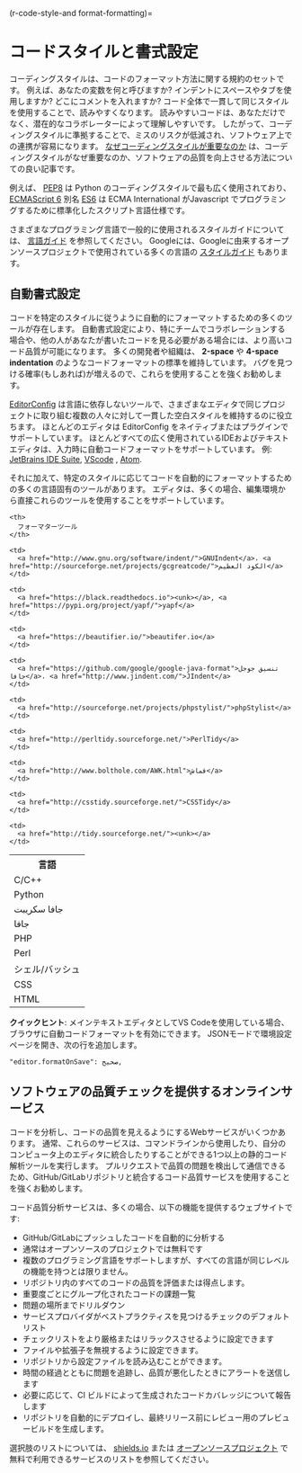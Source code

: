 (r-code-style-and format-formatting)=
# コードスタイルと書式設定

コーディングスタイルは、コードのフォーマット方法に関する規約のセットです。 例えば、あなたの変数を何と呼びますか? インデントにスペースやタブを使用しますか? どこにコメントを入れますか? コード全体で一貫して同じスタイルを使用することで、読みやすくなります。 読みやすいコードは、あなただけでなく、潜在的なコラボレーターによって理解しやすいです。 したがって、コーディングスタイルに準拠することで、ミスのリスクが低減され、ソフトウェア上での連携が容易になります。 [なぜコーディングスタイルが重要なのか](http://coding.smashingmagazine.com/2012/10/25/why-coding-style-matters/) は、コーディングスタイルがなぜ重要なのか、ソフトウェアの品質を向上させる方法についての良い記事です。

例えば、 [PEP8](https://www.python.org/dev/peps/pep-0008/) は Python のコーディングスタイルで最も広く使用されており、 [ECMAScript 6](http://es6-features.org/) 別名 [ES6](http://es6-features.org/) は ECMA International がJavascript でプログラミングするために標準化したスクリプト言語仕様です。

さまざまなプログラミング言語で一般的に使用されるスタイルガイドについては、 [言語ガイド](https://guide.esciencecenter.nl/best_practices/language_guides/languages_overview.html) を参照してください。 Googleには、Googleに由来するオープンソースプロジェクトで使用されている多くの言語の [スタイルガイド](https://code.google.com/p/google-styleguide/) もあります。

## 自動書式設定

コードを特定のスタイルに従うように自動的にフォーマットするための多くのツールが存在します。 自動書式設定により、特にチームでコラボレーションする場合や、他の人があなたが書いたコードを見る必要がある場合には、より高いコード品質が可能になります。 多くの開発者や組織は、 **2-space** や **4-space indentation** のようなコードフォーマットの標準を維持しています。 バグを見つける確率(もしあれば)が増えるので、これらを使用することを強くお勧めします。

[EditorConfig](https://editorconfig.org) は言語に依存しないツールで、さまざまなエディタで同じプロジェクトに取り組む複数の人々に対して一貫した空白スタイルを維持するのに役立ちます。 ほとんどのエディタは EditorConfig をネイティブまたはプラグインでサポートしています。 ほとんどすべての広く使用されているIDEおよびテキストエディタは、入力時に自動コードフォーマットをサポートしています。 例: [JetBrains IDE Suite](https://www.jetbrains.com/products.html#), [VScode](https://code.visualstudio.com/) , [Atom](https://atom.io/).

それに加えて、特定のスタイルに応じてコードを自動的にフォーマットするための多くの言語固有のツールがあります。 エディタは、多くの場合、編集環境から直接これらのツールを使用することをサポートしています。

<table spaces-before="0">
  <tr>
    <th>
      言語
    </th>
    
    <th>
      フォーマターツール
    </th>
  </tr>
  
  <tr>
    <td>
      C/C++
    </td>
    
    <td>
      <a href="http://www.gnu.org/software/indent/">GNUIndent</a>، <a href="http://sourceforge.net/projects/gcgreatcode/">الكود العظيم</a>
    </td>
  </tr>
  
  <tr>
    <td>
      Python
    </td>
    
    <td>
      <a href="https://black.readthedocs.io"><unk></a>, <a href="https://pypi.org/project/yapf/">yapf</a>
    </td>
  </tr>
  
  <tr>
    <td>
      جافا سكريبت
    </td>
    
    <td>
      <a href="https://beautifier.io/">beautifer.io</a>
    </td>
  </tr>
  
  <tr>
    <td>
      جافا
    </td>
    
    <td>
      <a href="https://github.com/google/google-java-format">تنسيق جوجل جافا</a>، <a href="http://www.jindent.com/">JIndent</a>
    </td>
  </tr>
  
  <tr>
    <td>
      PHP
    </td>
    
    <td>
      <a href="http://sourceforge.net/projects/phpstylist/">phpStylist</a>
    </td>
  </tr>
  
  <tr>
    <td>
      Perl
    </td>
    
    <td>
      <a href="http://perltidy.sourceforge.net/">PerlTidy</a>
    </td>
  </tr>
  
  <tr>
    <td>
      シェル/バッシュ
    </td>
    
    <td>
      <a href="http://www.bolthole.com/AWK.html">قماش</a>
    </td>
  </tr>
  
  <tr>
    <td>
      CSS
    </td>
    
    <td>
      <a href="http://csstidy.sourceforge.net/">CSSTidy</a>
    </td>
  </tr>
  
  <tr>
    <td>
      HTML
    </td>
    
    <td>
      <a href="http://tidy.sourceforge.net/"><unk></a>
    </td>
  </tr>
</table>

**クイックヒント**: メインテキストエディタとしてVS Codeを使用している場合、ブラウザに自動コードフォーマットを有効にできます。 JSONモードで環境設定ページを開き、次の行を追加します。

```
"editor.formatOnSave": صحيح,
```

## ソフトウェアの品質チェックを提供するオンラインサービス

コードを分析し、コードの品質を見えるようにするWebサービスがいくつかあります。 通常、これらのサービスは、コマンドラインから使用したり、自分のコンピュータ上のエディタに統合したりすることができる1つ以上の静的コード解析ツールを実行します。 プルリクエストで品質の問題を検出して通信できるため、GitHub/GitLabリポジトリと統合するコード品質サービスを使用することを強くお勧めします。

コード品質分析サービスは、多くの場合、以下の機能を提供するウェブサイトです:

- GitHub/GitLabにプッシュしたコードを自動的に分析する
- 通常はオープンソースのプロジェクトでは無料です
- 複数のプログラミング言語をサポートしますが、すべての言語が同じレベルの機能を持つとは限りません。
- リポジトリ内のすべてのコードの品質を評価または得点します。
- 重要度ごとにグループ化されたコードの課題一覧
- 問題の場所までドリルダウン
- サービスプロバイダがベストプラクティスを見つけるチェックのデフォルトリスト
- チェックリストをより厳格またはリラックスさせるように設定できます
- ファイルや拡張子を無視するように設定できます。
- リポジトリから設定ファイルを読み込むことができます。
- 時間の経過とともに問題を追跡し、品質が悪化したときにアラートを送信します
- 必要に応じて、CI ビルドによって生成されたコードカバレッジについて報告します
- リポジトリを自動的にデプロイし、最終リリース前にレビュー用のプレビュービルドを生成します。

選択肢のリストについては、 [shields.io](https://shields.io/category/analysis) または [オープンソースプロジェクト](https://github.com/ripienaar/free-for-dev#code-quality) で無料で利用できるサービスのリストを参照してください。
